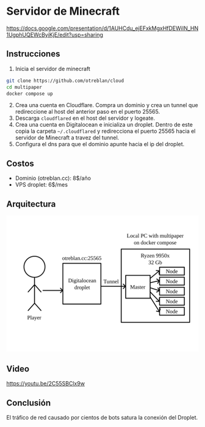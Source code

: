 # Servidor de Minecraft

https://docs.google.com/presentation/d/1AUHCdu_ejEFxkMgxHfDEWiIN_HN1UgphUQEWcByiKjE/edit?usp=sharing


## Instrucciones
1) Inicia el servidor de minecraft
``` bash
git clone https://github.com/otreblan/cloud
cd multipaper
docker compose up
```
2) Crea una cuenta en Cloudflare. Compra un dominio y crea un tunnel que redireccione al host del anterior paso en el puerto 25565.
3) Descarga `cloudflared` en el host del servidor y logeate.
4) Crea una cuenta en Digitalocean e inicializa un droplet. Dentro de este copia la carpeta `~/.cloudflared` y redirecciona el puerto 25565 hacia el servidor de Minecraft a travez del tunnel.
5) Configura el dns para que el dominio apunte hacia el ip del droplet.

## Costos
- Dominio (otreblan.cc): 8\$/año
- VPS droplet: 6\$/mes

## Arquitectura
![](./arquitectura.svg)

## Video
https://youtu.be/2C55SBClx9w

## Conclusión
El tráfico de red causado por cientos de bots satura la conexión del Droplet.
